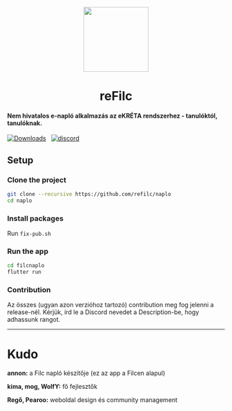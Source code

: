<p align=center>
  <img src="https://media.discordapp.net/attachments/1111727410677825596/1113217167513624646/reFilc_Logo_Squircle.png?width=671&height=671" width=150>
  <h1 align=center><b>reFilc</b></h1>
</p>

#### Nem hivatalos e-napló alkalmazás az eKRÉTA rendszerhez - tanulóktól, tanulóknak.

[![Downloads](https://img.shields.io/github/downloads-pre/refilc/naplo/latest/total?color=%23&label=Downloads&logo=github&sort=semver)](https://github.com/refilc/naplo/releases) &nbsp; [![discord](https://img.shields.io/discord/1111649116020285532?label=Discord)](http://dc.refilc.hu)

## Setup

### Clone the project

```sh
git clone --recursive https://github.com/refilc/naplo
cd naplo
```

### Install packages

Run `fix-pub.sh`

### Run the app

```sh
cd filcnaplo
flutter run
```

### Contribution

Az összes (ugyan azon verzióhoz tartozó) contribution meg fog jelenni a release-nél. Kérjük, írd le a Discord nevedet a Description-be, hogy adhassunk rangot.

-------

# Kudo

**annon:** a Filc napló készítője (ez az app a Filcen alapul)

**kima, mog, WolfY:** fő fejlesztők

**Regő, Pearoo:** weboldal design és community management
